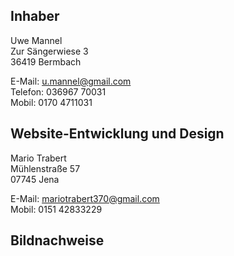 ## Inhaber

Uwe Mannel  
Zur Sängerwiese 3  
36419 Bermbach  

E-Mail: u.mannel@gmail.com  
Telefon: 036967 70031  
Mobil: 0170 4711031  

## Website-Entwicklung und Design
Mario Trabert  
Mühlenstraße 57  
07745 Jena  

E-Mail: mariotrabert370@gmail.com  
Mobil: 0151 42833229


## Bildnachweise
